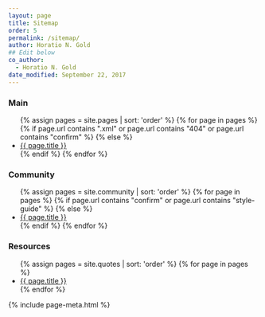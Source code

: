 ```yaml
---
layout: page
title: Sitemap
order: 5
permalink: /sitemap/
author: Horatio N. Gold
## Edit below
co_author:
  - Horatio N. Gold
date_modified: September 22, 2017
---
```


<!-- Start Edit -->

### Main

<ul>
{% assign pages = site.pages | sort: 'order' %}
{% for page in pages %}
{% if page.url contains ".xml" or page.url contains "404" or page.url contains "confirm" %}
  {% else %}
    <li><a href="{{ page.url }}">{{ page.title }}</a></li>
  {% endif %}
{% endfor %}
</ul>

### Community

<ul>
{% assign pages = site.community | sort: 'order' %}
{% for page in pages %}
{% if page.url contains "confirm" or page.url contains "style-guide" %}
  {% else %}
  <li><a href="{{ page.url }}">{{ page.title }}</a></li>
  {% endif %}
{% endfor %}
</ul>

### Resources

<ul>
{% assign pages = site.quotes | sort: 'order' %}
{% for page in pages %}
  <li><a href="{{ page.url }}">{{ page.title }}</a></li>
{% endfor %}
</ul>

<!-- Stop Edit -->

{% include page-meta.html %}